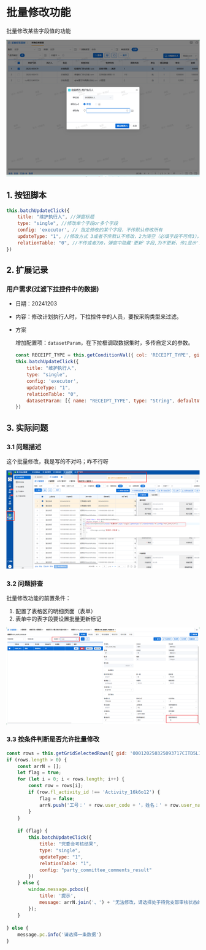 # 批量修改功能

批量修改某些字段值的功能

![alt text](./images//case-batchaddclick.png)


## 1. 按钮脚本
 
 
```js
this.batchUpdateClick({
    title: "维护执行人", //弹窗标题
    type: "single", //修改单个字段or多个字段
    config: 'executor', // 指定修改的某个字段，不传默认修改所有
    updateType: "1", //修改方式 3或者不传默认不修改，2为清空（必填字段不可传3），1为默认打开定位到修改为新增，
    relationTable: "0", //不传或者为0，弹窗中隐藏'更新'字段,为不更新，传1显示'更新'字段，且可修改更新字段的值
})
``` 

## 2. 扩展记录

### 用户需求(过滤下拉控件中的数据)

- 日期：20241203
- 内容：修改计划执行人时，下拉控件中的人员，要按采购类型来过滤。
- 方案

    增加配置项：`datasetParam`，在下拉框调取数据集时，多传自定义的参数。

    ```js
    const RECEIPT_TYPE = this.getConditionVal({ col: 'RECEIPT_TYPE', gid: '189265664660' });
    this.batchUpdateClick({
        title: "维护执行人",
        type: "single", 
        config: 'executor',
        updateType: "1",
        relationTable: "0",
        datasetParam: [{ name: "RECEIPT_TYPE", type: "String", defaultValue: RECEIPT_TYPE }]
    })
    ```

## 3. 实际问题


### 3.1 问题描述

这个批量修改，我是写的不对吗；咋不行呀

![问题截图](./images/2025-03-11_11-00-45.png)


### 3.2 问题排查
 
批量修改功能的前置条件：

1. 配置了表格区的明细页面（表单）
2. 表单中的表字段要设置批量更新标记

![批量修改标识](./images/2025-03-11_11-49-45.png)


 ### 3.3 按条件判断是否允许批量修改

```js
const rows = this.getGridSelectedRows({ gid: '000120250325093717CITD5LIQ' });
if (rows.length > 0) {
    const arrN = [];
    let flag = true;
    for (let i = 0; i < rows.length; i++) {
        const row = rows[i];
        if (row.fl_activity_id !== 'Activity_16k6o12') {
            flag = false;
            arrN.push('工号：' + row.user_code + '，姓名：' + row.user_name);
        }
    }

    if (flag) {
        this.batchUpdateClick({
            title: "党委会考核结果",
            type: "single",
            updateType: "1",
            relationTable: "1",
            config: "party_committee_comments_result"
        })
    } else {
        window.message.pcbox({
            title: '提示',
            message: arrN.join('、') + '无法修改，请选择处于待党支部审核状态的行'
        });
    }

} else {
    message.pc.info('请选择一条数据')
}
```